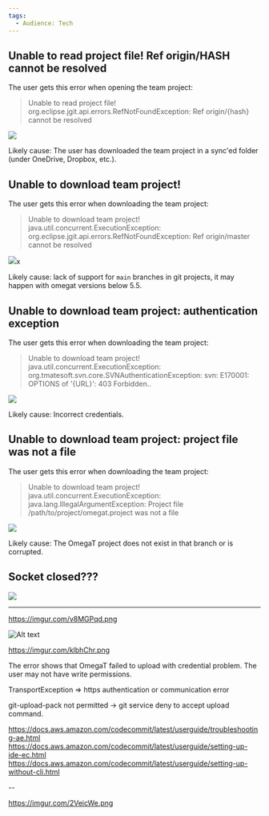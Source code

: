 ```yaml
---
tags:
  - Audience꞉ Tech
---
```


## Unable to read project file! Ref origin/HASH cannot be resolved

The user gets this error when opening the team project:

> Unable to read project file!
> org.eclipse.jgit.api.errors.RefNotFoundException: Ref origin/{hash} cannot be resolved

![](../_assets/img/455978.png)

Likely cause: The user has downloaded the team project in a sync'ed folder (under OneDrive, Dropbox, etc.).

## Unable to download team project! 

The user gets this error when downloading the team project:

> Unable to download team project!
> java.util.concurrent.ExecutionException: org.eclipse.jgit.api.errors.RefNotFoundException: Ref origin/master cannot be resolved

![](../_assets/img/6CiQ4C0.png)x

Likely cause: lack of support for `main` branches in git projects, it may happen with omegat versions below 5.5.

## Unable to download team project: authentication exception

The user gets this error when downloading the team project:

> Unable to download team project!
> java.util.concurrent.ExecutionException: org.tmatesoft.svn.core.SVNAuthenticationException: svn: E170001: OPTIONS of '{URL}': 403 Forbidden..

![](../_assets/img/zv8jiye.png)

Likely cause: Incorrect credentials.

## Unable to download team project: project file was not a file

The user gets this error when downloading the team project:

> Unable to download team project! 
> java.util.concurrent.ExecutionException: java.lang.IllegalArgumentException: Project file /path/to/project/omegat.project was not a file

![](../_assets/img/dHvNAfO.png)


Likely cause: The OmegaT project does not exist in that branch or is corrupted.

## Socket closed???

![](https://imgur.com/dpaPIIe.png)

---- 

https://imgur.com/v8MGPqd.png

![Alt text](https://mail.google.com/mail/u/2?ui=2&ik=5941e63073&attid=0.1&permmsgid=msg-a:r-2178763549435231894&th=18345ac19366c4e9&view=fimg&fur=ip&sz=s0-l75-ft&attbid=ANGjdJ89GBvlButtVG9Ka84GJdAw5xQQcb_VSp38-shHYB4UJuvfAnNfj7NVJJktEHuCpXJSVzZmq6VW-5WtKAoUf9DRwTzZxfAgK_G0P2WKSynCm0nxlBsKZiOLldA&disp=emb&realattid=ii_l84aet1g0)

https://imgur.com/klbhChr.png

The error shows that OmegaT failed to upload with credential problem. The user may not have write permissions. 

TransportException =>  https authentication or communication error

git-upload-pack not permitted -> git service deny to accept upload command.

https://docs.aws.amazon.com/codecommit/latest/userguide/troubleshooting-ae.html
https://docs.aws.amazon.com/codecommit/latest/userguide/setting-up-ide-ec.html
https://docs.aws.amazon.com/codecommit/latest/userguide/setting-up-without-cli.html

--


https://imgur.com/2VeicWe.png